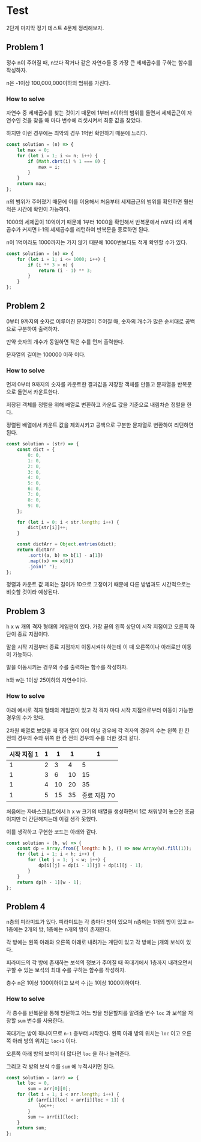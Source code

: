 # Test

2단계 마지막 정기 테스트 4문제 정리해보자.



## Problem 1

정수 n이 주어질 때, n보다 작거나 같은 자연수들 중 가장 큰 세제곱수를 구하는 함수를 작성하자.

n은 -1이상 100,000,000이하의 범위를 가진다.

### How to solve

자연수 중 세제곱수를 찾는 것이기 때문에 1부터 n이하의 범위를 돌면서 세제곱근이 자연수인 것을 찾을 때 마다 변수에 리셋시켜서 최종 값을 찾았다.

하지만 이런 경우에는 최악의 경우 1억번 확인하기 때문에 느리다.

```js
const solution = (n) => {
    let max = 0;
    for (let i = 1; i <= n; i++) {
        if (Math.cbrt(i) % 1 === 0) {
            max = i;
        }
    }
    return max;
};
```

n의 범위가 주어졌기 때문에 이를 이용해서 처음부터 세제곱근의 범위를 확인하면 훨씬 적은 시간에 확인이 가능하다.

1000의 세제곱이 10억이기 때문에 1부터 1000을 확인해서 반복문에서 n보다 i의 세제곱수가 커지면 i-1의 세제곱수를 리턴하여 반복문을 종료하면 된다.

n이 1억이라도 1000까지는 가지 않기 때문에 1000번보다도 적게 확인할 수가 있다.

```js
const solution = (n) => {
    for (let i = 1; i <= 1000; i++) {
        if (i ** 3 > n) {
            return (i - 1) ** 3;
        }
    }
};
```



## Problem 2

0부터 9까지의 숫자로 이루어진 문자열이 주어질 때, 숫자의 개수가 많은 순서대로 공백으로 구분하여 출력하자.

만약 숫자의 개수가 동일하면 작은 수를 먼저 출력한다.

문자열의 길이는 100000 이하 이다.

### How to solve

먼저 0부터 9까지의 숫자를 카운트한 결과값을 저장할 객체를 만들고 문자열을 반복문으로 돌면서 카운트한다.

저장된 객체를 정렬을 위해 배열로 변환하고 카운트 값을 기준으로 내림차순 정렬을 한다.

정렬된 배열에서 카운트 값을 제외시키고 공백으로 구분한 문자열로 변환하여 리턴하면 된다.

```js
const solution = (str) => {
    const dict = {
        0: 0,
        1: 0,
        2: 0,
        3: 0,
        4: 0,
        5: 0,
        6: 0,
        7: 0,
        8: 0,
        9: 0,
    };

    for (let i = 0; i < str.length; i++) {
        dict[str[i]]++;
    }

    const dictArr = Object.entries(dict);
    return dictArr
        .sort((a, b) => b[1] - a[1])
        .map((x) => x[0])
        .join(" ");
};
```

정렬과 카운트 값 제외는 길이가 10으로 고정이기 때문에 다른 방법과도 시간적으로는 비슷할 것이라 예상된다.



## Problem 3

h x w 개의 격자 형태의 게임판이 있다. 가장 끝의 왼쪽 상단이 시작 지점이고 오른쪽 하단이 종료 지점이다.

말을 시작 지점부터 종료 지점까지 이동시켜야 하는데 이 때 오른쪽이나 아래로만 이동이 가능하다.

말을 이동시키는 경우의 수를 출력하는 함수를 작성하자.

h와 w는 1이상 25이하의 자연수이다.

### How to solve

아래 예시로 격자 형태의 게임판이 있고 각 격자 마다 시작 지점으로부터 이동이 가능한 경우의 수가 있다.

2차원 배열로 보았을 때 행과 열이 0이 아닐 경우에 각 격자의 경우의 수는 왼쪽 한 칸 전의 경우의 수와 위쪽 한 칸 전의 경우의 수를 더한 것과 같다.

| 시작 지점 1 | 1    | 1    | 1    | 1            |
| ----------- | ---- | ---- | ---- | ------------ |
| 1           | 2    | 3    | 4    | 5            |
| 1           | 3    | 6    | 10   | 15           |
| 1           | 4    | 10   | 20   | 35           |
| 1           | 5    | 15   | 35   | 종료 지점 70 |

처음에는 자바스크립트에서 h x w 크기의 배열을 생성하면서 1로 채워넣어 놓으면 조금이지만 더 간단해지는데 이걸 생각 못했다.

이를 생각하고 구현한 코드는 아래와 같다.

```js
const solution = (h, w) => {
    const dp = Array.from({ length: h }, () => new Array(w).fill(1));
    for (let i = 1; i < h; i++) {
        for (let j = 1; j < w; j++) {
            dp[i][j] = dp[i - 1][j] + dp[i][j - 1];
        }
    }
    return dp[h - 1][w - 1];
};
```



## Problem 4

n층의 피라미드가 있다. 피라미드는 각 층마다 방이 있으며 n층에는 1개의 방이 있고 n-1층에는 2개의 방, 1층에는 n개의 방이 존재한다.

각 방에는 왼쪽 아래와 오른쪽 아래로 내려가는 계단이 있고 각 방에는 j개의 보석이 있다.

피라미드의 각 방에 존재하는 보석의 정보가 주어질 때 꼭대기에서 1층까지 내려오면서 구할 수 있는 보석의 최대 수를 구하는 함수를 작성하자.

층수 n은 1이상 100이하이고 보석 수 j는 1이상 1000이하이다.

### How to solve

각 층수를 반복문을 통해 방문하고 어느 방을 방문할지를 알려줄 변수 `loc` 과 보석을 저장할 `sum` 변수를 사용한다.

꼭대기는 방이 하나이므로 `n-1` 층부터 시작한다. 왼쪽 아래 방의 위치는 `loc` 이고 오른쪽 아래 방의 위치는 `loc+1` 이다.

오른쪽 아래 방의 보석이 더 많다면 `loc` 을 하나 늘려준다.

그리고 각 방의 보석 수를 `sum` 에 누적시키면 된다.

```js
const solution = (arr) => {
    let loc = 0,
        sum = arr[0][0];
    for (let i = 1; i < arr.length; i++) {
        if (arr[i][loc] < arr[i][loc + 1]) {
            loc++;
        }
        sum += arr[i][loc];
    }
    return sum;
};
```

